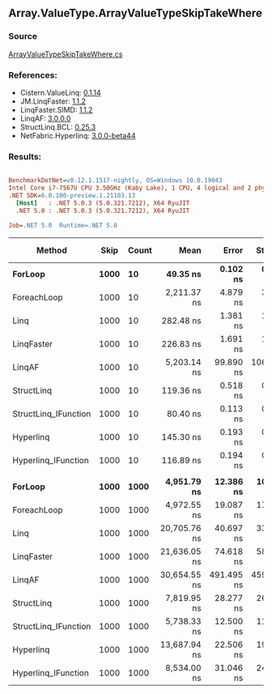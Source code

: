 ﻿## Array.ValueType.ArrayValueTypeSkipTakeWhere

### Source
[ArrayValueTypeSkipTakeWhere.cs](../LinqBenchmarks/Array/ValueType/ArrayValueTypeSkipTakeWhere.cs)

### References:
- Cistern.ValueLinq: [0.1.14](https://www.nuget.org/packages/Cistern.ValueLinq/0.1.14)
- JM.LinqFaster: [1.1.2](https://www.nuget.org/packages/JM.LinqFaster/1.1.2)
- LinqFaster.SIMD: [1.1.2](https://www.nuget.org/packages/LinqFaster.SIMD/1.0.3)
- LinqAF: [3.0.0.0](https://www.nuget.org/packages/LinqAF/3.0.0.0)
- StructLinq.BCL: [0.25.3](https://www.nuget.org/packages/StructLinq.BCL/0.25.3)
- NetFabric.Hyperlinq: [3.0.0-beta44](https://www.nuget.org/packages/NetFabric.Hyperlinq/3.0.0-beta44)

### Results:
``` ini

BenchmarkDotNet=v0.12.1.1517-nightly, OS=Windows 10.0.19043
Intel Core i7-7567U CPU 3.50GHz (Kaby Lake), 1 CPU, 4 logical and 2 physical cores
.NET SDK=6.0.100-preview.1.21103.13
  [Host]   : .NET 5.0.3 (5.0.321.7212), X64 RyuJIT
  .NET 5.0 : .NET 5.0.3 (5.0.321.7212), X64 RyuJIT

Job=.NET 5.0  Runtime=.NET 5.0  

```
|               Method | Skip | Count |         Mean |      Error |     StdDev |  Ratio | RatioSD |    Gen 0 | Gen 1 | Gen 2 | Allocated |
|--------------------- |----- |------ |-------------:|-----------:|-----------:|-------:|--------:|---------:|------:|------:|----------:|
|              **ForLoop** | **1000** |    **10** |     **49.35 ns** |   **0.102 ns** |   **0.090 ns** |   **1.00** |    **0.00** |        **-** |     **-** |     **-** |         **-** |
|          ForeachLoop | 1000 |    10 |  2,211.37 ns |   4.879 ns |   3.809 ns |  44.82 |    0.10 |   0.0153 |     - |     - |      32 B |
|                 Linq | 1000 |    10 |    282.48 ns |   1.381 ns |   1.291 ns |   5.73 |    0.03 |   0.1526 |     - |     - |     320 B |
|           LinqFaster | 1000 |    10 |    226.83 ns |   1.691 ns |   1.499 ns |   4.60 |    0.03 |   1.1170 |     - |     - |   2,336 B |
|               LinqAF | 1000 |    10 |  5,203.14 ns |  99.890 ns | 106.881 ns | 105.59 |    2.03 |        - |     - |     - |         - |
|           StructLinq | 1000 |    10 |    119.36 ns |   0.518 ns |   0.459 ns |   2.42 |    0.01 |   0.0458 |     - |     - |      96 B |
| StructLinq_IFunction | 1000 |    10 |     80.40 ns |   0.113 ns |   0.095 ns |   1.63 |    0.00 |        - |     - |     - |         - |
|            Hyperlinq | 1000 |    10 |    145.30 ns |   0.193 ns |   0.181 ns |   2.94 |    0.01 |        - |     - |     - |         - |
|  Hyperlinq_IFunction | 1000 |    10 |    116.89 ns |   0.194 ns |   0.172 ns |   2.37 |    0.00 |        - |     - |     - |         - |
|                      |      |       |              |            |            |        |         |          |       |       |           |
|              **ForLoop** | **1000** |  **1000** |  **4,951.79 ns** |  **12.386 ns** |  **10.980 ns** |   **1.00** |    **0.00** |        **-** |     **-** |     **-** |         **-** |
|          ForeachLoop | 1000 |  1000 |  4,972.55 ns |  19.087 ns |  17.854 ns |   1.00 |    0.00 |   0.0153 |     - |     - |      32 B |
|                 Linq | 1000 |  1000 | 20,705.76 ns |  40.697 ns |  33.984 ns |   4.18 |    0.01 |   0.1526 |     - |     - |     320 B |
|           LinqFaster | 1000 |  1000 | 21,636.05 ns |  74.618 ns |  58.257 ns |   4.37 |    0.02 | 105.2551 |     - |     - | 223,520 B |
|               LinqAF | 1000 |  1000 | 30,654.55 ns | 491.495 ns | 459.744 ns |   6.18 |    0.09 |        - |     - |     - |         - |
|           StructLinq | 1000 |  1000 |  7,819.95 ns |  28.277 ns |  26.450 ns |   1.58 |    0.00 |   0.0458 |     - |     - |      96 B |
| StructLinq_IFunction | 1000 |  1000 |  5,738.33 ns |  12.500 ns |  11.693 ns |   1.16 |    0.00 |        - |     - |     - |         - |
|            Hyperlinq | 1000 |  1000 | 13,687.94 ns |  22.506 ns |  19.951 ns |   2.76 |    0.01 |        - |     - |     - |         - |
|  Hyperlinq_IFunction | 1000 |  1000 |  8,534.00 ns |  31.046 ns |  24.239 ns |   1.72 |    0.01 |        - |     - |     - |         - |
